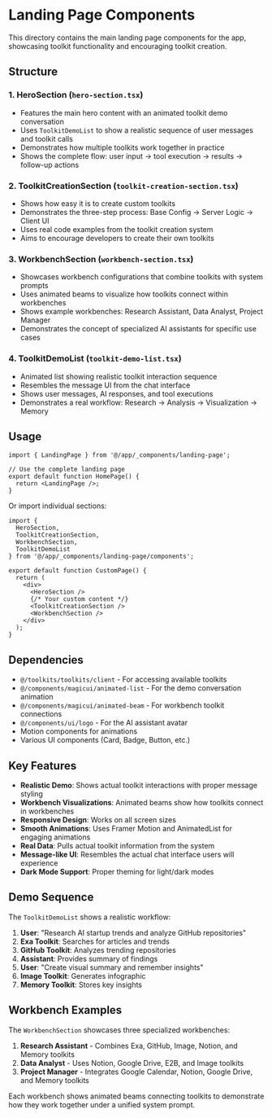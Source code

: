 # Landing Page Components

This directory contains the main landing page components for the app, showcasing toolkit functionality and encouraging toolkit creation.

## Structure

### 1. HeroSection (`hero-section.tsx`)
- Features the main hero content with an animated toolkit demo conversation
- Uses `ToolkitDemoList` to show a realistic sequence of user messages and toolkit calls
- Demonstrates how multiple toolkits work together in practice
- Shows the complete flow: user input → tool execution → results → follow-up actions

### 2. ToolkitCreationSection (`toolkit-creation-section.tsx`) 
- Shows how easy it is to create custom toolkits
- Demonstrates the three-step process: Base Config → Server Logic → Client UI
- Uses real code examples from the toolkit creation system
- Aims to encourage developers to create their own toolkits

### 3. WorkbenchSection (`workbench-section.tsx`)
- Showcases workbench configurations that combine toolkits with system prompts
- Uses animated beams to visualize how toolkits connect within workbenches
- Shows example workbenches: Research Assistant, Data Analyst, Project Manager
- Demonstrates the concept of specialized AI assistants for specific use cases

### 4. ToolkitDemoList (`toolkit-demo-list.tsx`)
- Animated list showing realistic toolkit interaction sequence
- Resembles the message UI from the chat interface
- Shows user messages, AI responses, and tool executions
- Demonstrates a real workflow: Research → Analysis → Visualization → Memory

## Usage

```tsx
import { LandingPage } from '@/app/_components/landing-page';

// Use the complete landing page
export default function HomePage() {
  return <LandingPage />;
}
```

Or import individual sections:

```tsx
import { 
  HeroSection, 
  ToolkitCreationSection, 
  WorkbenchSection,
  ToolkitDemoList 
} from '@/app/_components/landing-page/components';

export default function CustomPage() {
  return (
    <div>
      <HeroSection />
      {/* Your custom content */}
      <ToolkitCreationSection />
      <WorkbenchSection />
    </div>
  );
}
```

## Dependencies

- `@/toolkits/toolkits/client` - For accessing available toolkits
- `@/components/magicui/animated-list` - For the demo conversation animation
- `@/components/magicui/animated-beam` - For workbench toolkit connections
- `@/components/ui/logo` - For the AI assistant avatar
- Motion components for animations
- Various UI components (Card, Badge, Button, etc.)

## Key Features

- **Realistic Demo**: Shows actual toolkit interactions with proper message styling
- **Workbench Visualizations**: Animated beams show how toolkits connect in workbenches
- **Responsive Design**: Works on all screen sizes
- **Smooth Animations**: Uses Framer Motion and AnimatedList for engaging animations  
- **Real Data**: Pulls actual toolkit information from the system
- **Message-like UI**: Resembles the actual chat interface users will experience
- **Dark Mode Support**: Proper theming for light/dark modes

## Demo Sequence

The `ToolkitDemoList` shows a realistic workflow:

1. **User**: "Research AI startup trends and analyze GitHub repositories"
2. **Exa Toolkit**: Searches for articles and trends
3. **GitHub Toolkit**: Analyzes trending repositories  
4. **Assistant**: Provides summary of findings
5. **User**: "Create visual summary and remember insights"
6. **Image Toolkit**: Generates infographic
7. **Memory Toolkit**: Stores key insights

## Workbench Examples

The `WorkbenchSection` showcases three specialized workbenches:

1. **Research Assistant** - Combines Exa, GitHub, Image, Notion, and Memory toolkits
2. **Data Analyst** - Uses Notion, Google Drive, E2B, and Image toolkits  
3. **Project Manager** - Integrates Google Calendar, Notion, Google Drive, and Memory toolkits

Each workbench shows animated beams connecting toolkits to demonstrate how they work together under a unified system prompt.